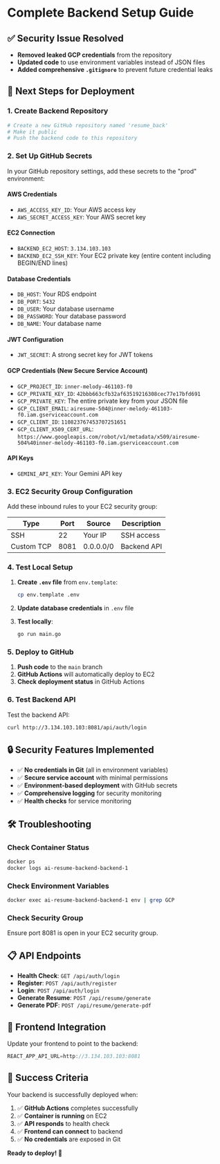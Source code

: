 # Complete Backend Setup Guide

## ✅ Security Issue Resolved
- **Removed leaked GCP credentials** from the repository
- **Updated code** to use environment variables instead of JSON files
- **Added comprehensive `.gitignore`** to prevent future credential leaks

## 🚀 Next Steps for Deployment

### 1. Create Backend Repository
```bash
# Create a new GitHub repository named 'resume_back'
# Make it public
# Push the backend code to this repository
```

### 2. Set Up GitHub Secrets

In your GitHub repository settings, add these secrets to the "prod" environment:

#### AWS Credentials
- `AWS_ACCESS_KEY_ID`: Your AWS access key
- `AWS_SECRET_ACCESS_KEY`: Your AWS secret key

#### EC2 Connection
- `BACKEND_EC2_HOST`: `3.134.103.103`
- `BACKEND_EC2_SSH_KEY`: Your EC2 private key (entire content including BEGIN/END lines)

#### Database Credentials
- `DB_HOST`: Your RDS endpoint
- `DB_PORT`: `5432`
- `DB_USER`: Your database username
- `DB_PASSWORD`: Your database password
- `DB_NAME`: Your database name

#### JWT Configuration
- `JWT_SECRET`: A strong secret key for JWT tokens

#### GCP Credentials (New Secure Service Account)
- `GCP_PROJECT_ID`: `inner-melody-461103-f0`
- `GCP_PRIVATE_KEY_ID`: `42bbb663cfb32af63519216308cec77e17bfd691`
- `GCP_PRIVATE_KEY`: The entire private key from your JSON file
- `GCP_CLIENT_EMAIL`: `airesume-504@inner-melody-461103-f0.iam.gserviceaccount.com`
- `GCP_CLIENT_ID`: `110823767453707251651`
- `GCP_CLIENT_X509_CERT_URL`: `https://www.googleapis.com/robot/v1/metadata/x509/airesume-504%40inner-melody-461103-f0.iam.gserviceaccount.com`

#### API Keys
- `GEMINI_API_KEY`: Your Gemini API key

### 3. EC2 Security Group Configuration

Add these inbound rules to your EC2 security group:

| Type | Port | Source | Description |
|------|------|--------|-------------|
| SSH | 22 | Your IP | SSH access |
| Custom TCP | 8081 | 0.0.0.0/0 | Backend API |

### 4. Test Local Setup

1. **Create `.env` file** from `env.template`:
   ```bash
   cp env.template .env
   ```

2. **Update database credentials** in `.env` file

3. **Test locally**:
   ```bash
   go run main.go
   ```

### 5. Deploy to GitHub

1. **Push code** to the `main` branch
2. **GitHub Actions** will automatically deploy to EC2
3. **Check deployment status** in GitHub Actions

### 6. Test Backend API

Test the backend API:
```bash
curl http://3.134.103.103:8081/api/auth/login
```

## 🔒 Security Features Implemented

- ✅ **No credentials in Git** (all in environment variables)
- ✅ **Secure service account** with minimal permissions
- ✅ **Environment-based deployment** with GitHub secrets
- ✅ **Comprehensive logging** for security monitoring
- ✅ **Health checks** for service monitoring

## 🛠️ Troubleshooting

### Check Container Status
```bash
docker ps
docker logs ai-resume-backend-backend-1
```

### Check Environment Variables
```bash
docker exec ai-resume-backend-backend-1 env | grep GCP
```

### Check Security Group
Ensure port 8081 is open in your EC2 security group.

## 📋 API Endpoints

- **Health Check**: `GET /api/auth/login`
- **Register**: `POST /api/auth/register`
- **Login**: `POST /api/auth/login`
- **Generate Resume**: `POST /api/resume/generate`
- **Generate PDF**: `POST /api/resume/generate-pdf`

## 🔗 Frontend Integration

Update your frontend to point to the backend:
```javascript
REACT_APP_API_URL=http://3.134.103.103:8081
```

## 🎯 Success Criteria

Your backend is successfully deployed when:
1. ✅ **GitHub Actions** completes successfully
2. ✅ **Container is running** on EC2
3. ✅ **API responds** to health check
4. ✅ **Frontend can connect** to backend
5. ✅ **No credentials** are exposed in Git

**Ready to deploy! 🚀** 